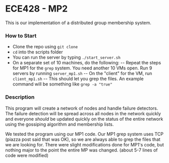 # ECE428 - MP2

This is our implementation of a distributed group membership system.
### How to Start
- Clone the repo using `git clone`
- `cd` into the scripts folder
- You can run the server by typing `./start_server.sh`
- On a separate set of 10 machines, do the following:
-- Repeat the steps for MP1 for the `grep` system. You need another 10 VMs open. Run 9 servers by running `server_mp1.sh`
-- On the "client" for the VM, run `client_mp1.sh`
-- This should let you grep the files. An example command will be something like `grep -a "true"`

### Description
This program will create a network of nodes and handle failure detectors. The failure detection will be spread across all nodes in the network quickly and everyone _should_ be updated quickly on the status of the entire network using the gossiping algorithm and membership lists.

We tested the program using our MP1 code. Our MP1 grep system uses TCP (piazza post said that was OK), so we are always able to grep the files that we are looking for. There were slight modifications done for MP1's code, but nothing major to the point the entire MP was changed. (about 5-7 lines of code were modified)
